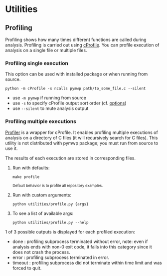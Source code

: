 # Utilities

## Profiling

Profiling shows how many times different functions are called during analysis. Profiling is carried out using 
[cProfile](https://docs.python.org/3/library/profile.html#module-cProfile). You can profile execution of analysis on a single file or multiple files.

### Profiling single execution

This option can be used with installed package or when running from source.

```
python -m cProfile -s ncalls pymwp path/to_some_file.c --silent
```

- use `-m pymwp` if running from source
- use `-s` to specify cProfile output sort order (cf. [options](https://docs.python.org/3/library/profile.html#pstats.Stats.sort_stats))
- use `--silent` to mute analysis output

### Profiling multiple executions

[Profiler](https://github.com/seiller/pymwp/blob/master/utilities/profile.py) is a wrapper for cProfile. It enables profiling multiple executions of analysis on a directory of C files (it will recursively search for C files). This utility is not distributed with pymwp package; you must run from source to use it.


The results of each execution are stored in corresponding files.

1. Run with defaults:

    ```
    make profile
    ```    

    <small>Default behavior is to profile all repository examples.</small>

2. Run with custom arguments:

    ```
    python utilities/profile.py {args}
    ```

3. To see a list of available args:

    ```
    python utilities/profile.py --help
    ```
    
1 of 3 possible outputs is displayed for each profiled execution:

- done : profiling subprocess terminated without error, note: even if analysis ends with non-0 exit code, it falls into this category since it does not crash the process.
- error : profiling subprocess terminated in error.
- timeout : profiling subprocess did not terminate within time limit and was forced to quit.
    
